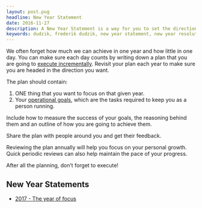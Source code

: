 ```yaml
---
layout: post.pug
headline: New Year Statement
date: 2016-11-27
description: A New Year Statement is a way for you to set the direction for the coming year and its evaluation.
keywords: dudzik, frederik dudzik, new year statement, new year resolution
---
```


We often forget how much we can achieve in one year and how little in one day. You can make sure each day counts by writing down a plan that you are going to [execute incrementally](/digress-into-minimalism/defeat-in-detail). Revisit your plan each year to make sure you are headed in the direction you want.

The plan should contain: 
1. ONE thing that you want to focus on that given year.
2. Your [operational goals](/digress-into-minimalism/operational-goals), which are the tasks required to keep you as a person running.

Include how to measure the success of your goals, the reasoning behind them and an outline of how you are going to achieve them.

Share the plan with people around you and get their feedback.

Reviewing the plan annually will help you focus on your personal growth. Quick periodic reviews can also help maintain the pace of your progress.

After all the planning, don’t forget to execute!

## New Year Statements

* [2017 - The year of focus](/digress-into-minimalism/2017-the-year-of-focus)
